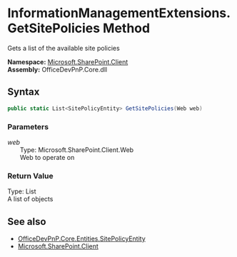 # InformationManagementExtensions.GetSitePolicies Method  
Gets a list of the available site policies  

**Namespace:** [Microsoft.SharePoint.Client](Microsoft.SharePoint.Client.md)  
**Assembly:** OfficeDevPnP.Core.dll  
## Syntax
```C#
public static List<SitePolicyEntity> GetSitePolicies(Web web)
```
### Parameters
*web*  
&emsp;&emsp;Type: Microsoft.SharePoint.Client.Web  
&emsp;&emsp;Web to operate on  
### Return Value
Type: List<SitePolicyEntity>  
A list of  objects

## See also
- [OfficeDevPnP.Core.Entities.SitePolicyEntity](OfficeDevPnP.Core.Entities.SitePolicyEntity.md)
- [Microsoft.SharePoint.Client](Microsoft.SharePoint.Client.md)
